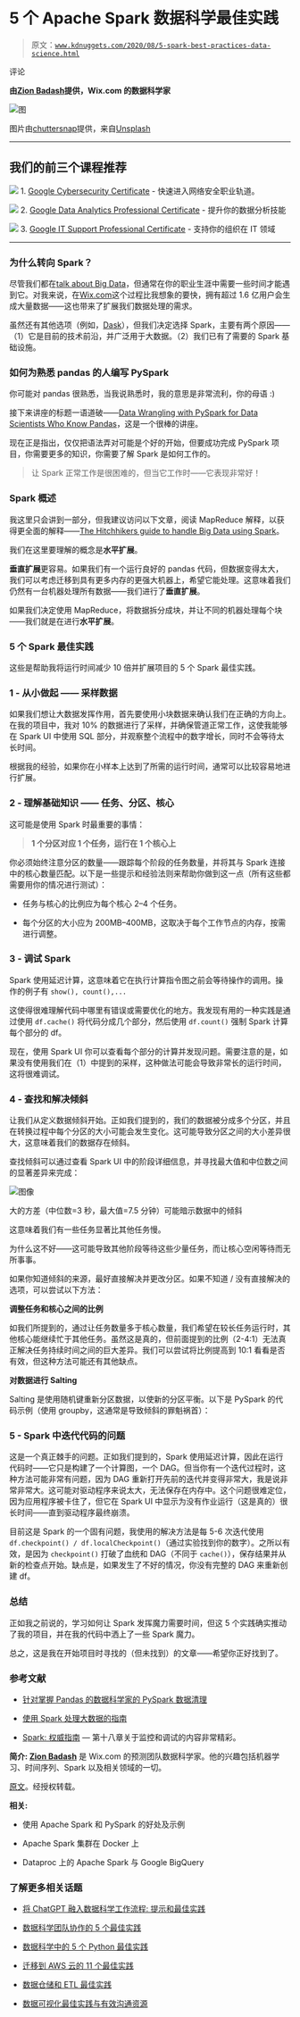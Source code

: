 # 5 个 Apache Spark 数据科学最佳实践

> 原文：[`www.kdnuggets.com/2020/08/5-spark-best-practices-data-science.html`](https://www.kdnuggets.com/2020/08/5-spark-best-practices-data-science.html)

评论

**由[Zion Badash](https://www.linkedin.com/in/zion-badash-a73826a1/?originalSubdomain=il)提供，Wix.com 的数据科学家**

![图](img/8ed183f322d32458e9f9effc15e95c27.png)

图片由[chuttersnap](https://unsplash.com/@chuttersnap?utm_source=medium&utm_medium=referral)提供，来自[Unsplash](https://unsplash.com/?utm_source=medium&utm_medium=referral)

* * *

## 我们的前三个课程推荐

![](img/0244c01ba9267c002ef39d4907e0b8fb.png) 1\. [Google Cybersecurity Certificate](https://www.kdnuggets.com/google-cybersecurity) - 快速进入网络安全职业轨道。

![](img/e225c49c3c91745821c8c0368bf04711.png) 2\. [Google Data Analytics Professional Certificate](https://www.kdnuggets.com/google-data-analytics) - 提升你的数据分析技能

![](img/0244c01ba9267c002ef39d4907e0b8fb.png) 3\. [Google IT Support Professional Certificate](https://www.kdnuggets.com/google-itsupport) - 支持你的组织在 IT 领域

* * *

### 为什么转向 Spark？

尽管我们都在[talk about Big Data](https://www.facebook.com/dan.ariely/posts/904383595868)，但通常在你的职业生涯中需要一些时间才能遇到它。对我来说，在[Wix.com](https://www.wix.com/)这个过程比我想象的要快，拥有超过 1.6 亿用户会生成大量数据——这也带来了扩展我们数据处理的需求。

虽然还有其他选项（例如，[Dask](https://dask.org/)），但我们决定选择 Spark，主要有两个原因——（1）它是目前的技术前沿，并广泛用于大数据。（2）我们已有了需要的 Spark 基础设施。

### 如何为熟悉 pandas 的人编写 PySpark

你可能对 pandas 很熟悉，当我说熟悉时，我的意思是非常流利，你的母语 :)

接下来讲座的标题一语道破——[Data Wrangling with PySpark for Data Scientists Who Know Pandas](https://databricks.com/session/data-wrangling-with-pyspark-for-data-scientists-who-know-pandas)，这是一个很棒的讲座。

现在正是指出，仅仅把语法弄对可能是个好的开始，但要成功完成 PySpark 项目，你需要更多的知识，你需要了解 Spark 是如何工作的。

> 让 Spark 正常工作是很困难的，但当它工作时——它表现非常好！

### Spark 概述

我这里只会讲到一部分，但我建议访问以下文章，阅读 MapReduce 解释，以获得更全面的解释——[The Hitchhikers guide to handle Big Data using Spark](https://towardsdatascience.com/the-hitchhikers-guide-to-handle-big-data-using-spark-90b9be0fe89a)。

我们在这里要理解的概念是**水平扩展**。

**垂直扩展**更容易。如果我们有一个运行良好的 pandas 代码，但数据变得太大，我们可以考虑迁移到具有更多内存的更强大机器上，希望它能处理。这意味着我们仍然有一台机器处理所有数据——我们进行了**垂直扩展**。

如果我们决定使用 MapReduce，将数据拆分成块，并让不同的机器处理每个块——我们就是在进行**水平扩展**。

### 5 个 Spark 最佳实践

这些是帮助我将运行时间减少 10 倍并扩展项目的 5 个 Spark 最佳实践。

### 1 - 从小做起 —— 采样数据

如果我们想让大数据发挥作用，首先要使用小块数据来确认我们在正确的方向上。在我的项目中，我对 10% 的数据进行了采样，并确保管道正常工作，这使我能够在 Spark UI 中使用 SQL 部分，并观察整个流程中的数字增长，同时不会等待太长时间。

根据我的经验，如果你在小样本上达到了所需的运行时间，通常可以比较容易地进行扩展。

### 2 - 理解基础知识 —— 任务、分区、核心

这可能是使用 Spark 时最重要的事情：

> **1 个分区对应 1 个任务，运行在 1 个核心上**

你必须始终注意分区的数量——跟踪每个阶段的任务数量，并将其与 Spark 连接中的核心数量匹配。以下是一些提示和经验法则来帮助你做到这一点（所有这些都需要用你的情况进行测试）：

+   任务与核心的比例应为每个核心 2–4 个任务。

+   每个分区的大小应为 200MB–400MB，这取决于每个工作节点的内存，按需进行调整。

### 3 - 调试 Spark

Spark 使用延迟计算，这意味着它在执行计算指令图之前会等待操作的调用。操作的例子有 `show(), count(),...`

这使得很难理解代码中哪里有错误或需要优化的地方。我发现有用的一种实践是通过使用 `df.cache()` 将代码分成几个部分，然后使用 `df.count()` 强制 Spark 计算每个部分的 df。

现在，使用 Spark UI 你可以查看每个部分的计算并发现问题。需要注意的是，如果没有使用我们在（1）中提到的采样，这种做法可能会导致非常长的运行时间，这将很难调试。

### 4 - 查找和解决倾斜

让我们从定义数据倾斜开始。正如我们提到的，我们的数据被分成多个分区，并且在转换过程中每个分区的大小可能会发生变化。这可能导致分区之间的大小差异很大，这意味着我们的数据存在倾斜。

查找倾斜可以通过查看 Spark UI 中的阶段详细信息，并寻找最大值和中位数之间的显著差异来完成：

![图像](img/4733ff757dca1d055ee94dac6d0ec4d2.png)

大的方差（中位数=3 秒，最大值=7.5 分钟）可能暗示数据中的倾斜

这意味着我们有一些任务显著比其他任务慢。

为什么这不好——这可能导致其他阶段等待这些少量任务，而让核心空闲等待而无所事事。

如果你知道倾斜的来源，最好直接解决并更改分区。如果不知道 / 没有直接解决的选项，可以尝试以下方法：

**调整任务和核心之间的比例**

如我们所提到的，通过让任务数量多于核心数量，我们希望在较长任务运行时，其他核心能继续忙于其他任务。虽然这是真的，但前面提到的比例（2-4:1）无法真正解决任务持续时间之间的巨大差异。我们可以尝试将比例提高到 10:1 看看是否有效，但这种方法可能还有其他缺点。

**对数据进行 Salting**

Salting 是使用随机键重新分区数据，以使新的分区平衡。以下是 PySpark 的代码示例（使用 groupby，这通常是导致倾斜的罪魁祸首）：

### 5 - Spark 中迭代代码的问题

这是一个真正棘手的问题。正如我们提到的，Spark 使用延迟计算，因此在运行代码时——它只是构建了一个计算图，一个 DAG。但当你有一个迭代过程时，这种方法可能非常有问题，因为 DAG 重新打开先前的迭代并变得非常大，我是说非常非常大。这可能对驱动程序来说太大，无法保存在内存中。这个问题很难定位，因为应用程序被卡住了，但它在 Spark UI 中显示为没有作业运行（这是真的）很长时间——直到驱动程序最终崩溃。

目前这是 Spark 的一个固有问题，我使用的解决方法是每 5-6 次迭代使用 `df.checkpoint() / df.localCheckpoint()`（通过实验找到你的数字）。之所以有效，是因为 `checkpoint()` 打破了血统和 DAG（不同于 `cache()`），保存结果并从新的检查点开始。缺点是，如果发生了不好的情况，你没有完整的 DAG 来重新创建 df。

### 总结

正如我之前说的，学习如何让 Spark 发挥魔力需要时间，但这 5 个实践确实推动了我的项目，并在我的代码中洒上了一些 Spark 魔力。

总之，这是我在开始项目时寻找的（但未找到）的文章——希望你正好找到了。

### 参考文献

+   [针对掌握 Pandas 的数据科学家的 PySpark 数据清理](https://databricks.com/session/data-wrangling-with-pyspark-for-data-scientists-who-know-pandas)

+   [使用 Spark 处理大数据的指南](https://towardsdatascience.com/the-hitchhikers-guide-to-handle-big-data-using-spark-90b9be0fe89a)

+   [Spark: 权威指南](https://www.oreilly.com/library/view/spark-the-definitive/9781491912201/) — 第十八章关于监控和调试的内容非常精彩。

**简介: [Zion Badash](https://www.linkedin.com/in/zion-badash-a73826a1/?originalSubdomain=il)** 是 Wix.com 的预测团队数据科学家。他的兴趣包括机器学习、时间序列、Spark 以及相关领域的一切。

[原文](https://towardsdatascience.com/5-spark-best-practices-61587a35ac15)。经授权转载。

**相关:**

+   使用 Apache Spark 和 PySpark 的好处及示例

+   Apache Spark 集群在 Docker 上

+   Dataproc 上的 Apache Spark 与 Google BigQuery

### 了解更多相关话题

+   [将 ChatGPT 融入数据科学工作流程: 提示和最佳实践](https://www.kdnuggets.com/2023/05/integrating-chatgpt-data-science-workflows-tips-best-practices.html)

+   [数据科学团队协作的 5 个最佳实践](https://www.kdnuggets.com/2023/06/5-best-practices-data-science-team-collaboration.html)

+   [数据科学中的 5 个 Python 最佳实践](https://www.kdnuggets.com/5-python-best-practices-for-data-science)

+   [迁移到 AWS 云的 11 个最佳实践](https://www.kdnuggets.com/2023/04/11-best-practices-cloud-data-migration-aws-cloud.html)

+   [数据仓储和 ETL 最佳实践](https://www.kdnuggets.com/2023/02/data-warehousing-etl-best-practices.html)

+   [数据可视化最佳实践与有效沟通资源](https://www.kdnuggets.com/2023/04/data-visualization-best-practices-resources-effective-communication.html)
